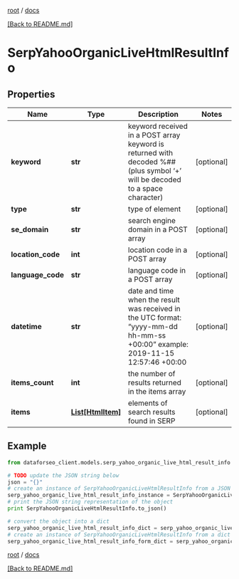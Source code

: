 [root](./../ "root") / [docs](./ "docs")

[[Back to README.md]](./../README.md "[Back to README.md]")

# SerpYahooOrganicLiveHtmlResultInfo

## Properties

Name | Type | Description | Notes
------------ | ------------- | ------------- | -------------
**keyword** | **str** | keyword received in a POST array keyword is returned with decoded %## (plus symbol ‘+’ will be decoded to a space character) | [optional]
**type** | **str** | type of element | [optional]
**se_domain** | **str** | search engine domain in a POST array | [optional]
**location_code** | **int** | location code in a POST array | [optional]
**language_code** | **str** | language code in a POST array | [optional]
**datetime** | **str** | date and time when the result was received in the UTC format: “yyyy-mm-dd hh-mm-ss +00:00” example: 2019-11-15 12:57:46 +00:00 | [optional]
**items_count** | **int** | the number of results returned in the items array | [optional]
**items** | [**List[HtmlItem]**](HtmlItem.md) | elements of search results found in SERP | [optional]

## Example

```python
from dataforseo_client.models.serp_yahoo_organic_live_html_result_info import SerpYahooOrganicLiveHtmlResultInfo

# TODO update the JSON string below
json = "{}"
# create an instance of SerpYahooOrganicLiveHtmlResultInfo from a JSON string
serp_yahoo_organic_live_html_result_info_instance = SerpYahooOrganicLiveHtmlResultInfo.from_json(json)
# print the JSON string representation of the object
print SerpYahooOrganicLiveHtmlResultInfo.to_json()

# convert the object into a dict
serp_yahoo_organic_live_html_result_info_dict = serp_yahoo_organic_live_html_result_info_instance.to_dict()
# create an instance of SerpYahooOrganicLiveHtmlResultInfo from a dict
serp_yahoo_organic_live_html_result_info_form_dict = serp_yahoo_organic_live_html_result_info.from_dict(serp_yahoo_organic_live_html_result_info_dict)
```

  

[root](./../ "root") / [docs](./ "docs")

[[Back to README.md]](./../README.md "[Back to README.md]")